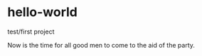 # hello-world
test/first project

Now is the time for all good men to come to the aid of the party.
